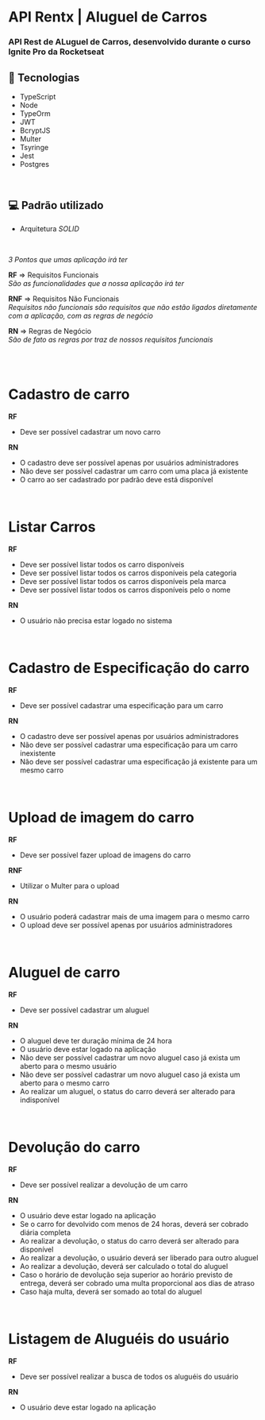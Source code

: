# API Rentx | Aluguel de Carros

<h3>API Rest de ALuguel de Carros, desenvolvido durante o curso <b>Ignite Pro</b> da <b>Rocketseat</b>

## 🚀 Tecnologias
- TypeScript
- Node
- TypeOrm
- JWT
- BcryptJS
- Multer
- Tsyringe
- Jest
- Postgres

<br>

## 💻 Padrão utilizado
- Arquitetura *SOLID*

<br>

*3 Pontos que umas aplicação irá ter*

**RF** => Requisitos Funcionais <br>
    *São as funcionalidades que a nossa aplicação irá ter*
<br>

**RNF** => Requisitos Não Funcionais<br>
    *Requisitos não funcionais são requisitos que não estão ligados diretamente com a aplicação, com as regras de negócio*
<br>

**RN** => Regras de Negócio<br>
    *São de fato as regras por traz de nossos requisitos funcionais*


##
<br>


# Cadastro de carro

**RF**
* Deve ser possível cadastrar um novo carro


**RN**
* O cadastro deve ser possível apenas por usuários administradores 
* Não deve ser possível cadastrar um carro com uma placa já existente
* O carro ao ser cadastrado por padrão deve está disponível

<br>

# Listar Carros

**RF**
* Deve ser possível listar todos os carro disponíveis
* Deve ser possível listar todos os carros disponíveis pela categoria
* Deve ser possível listar todos os carros disponíveis pela marca
* Deve ser possível listar todos os carros disponíveis pelo o nome

**RN**
* O usuário não precisa estar logado no sistema

<br>

# Cadastro de Especificação do carro

**RF**
* Deve ser possível cadastrar uma especificação para um carro

**RN**
* O cadastro deve ser possível apenas por usuários administradores
* Não deve ser possível cadastrar uma especificação para um carro inexistente
* Não deve ser possível cadastrar uma especificação já existente para um mesmo carro

<br>

# Upload de imagem do carro

**RF**
* Deve ser possível fazer upload de imagens do carro

**RNF**
* Utilizar o Multer para o upload

**RN**
* O usuário poderá cadastrar mais de uma imagem para o mesmo carro
* O upload deve ser possível apenas por usuários administradores

<br>

# Aluguel de carro

**RF**
* Deve ser possível cadastrar um aluguel 

**RN**
* O aluguel deve ter duração mínima de 24 hora
* O usuário deve estar logado na aplicação
* Não deve ser possível cadastrar um novo aluguel caso já exista um aberto para o mesmo usuário
* Não deve ser possível cadastrar um novo aluguel caso já exista um aberto para o mesmo carro
* Ao realizar um aluguel, o status do carro deverá ser alterado para indisponível

<br>

# Devolução do carro

**RF**
* Deve ser possível realizar a devolução de um carro

**RN**
* O usuário deve estar logado na aplicação
* Se o carro for devolvido com menos de 24 horas, deverá ser cobrado diária completa
* Ao realizar a devolução, o status do carro deverá ser alterado para disponível
* Ao realizar a devolução, o usuário deverá ser liberado para outro aluguel
* Ao realizar a devolução, deverá ser calculado o total do aluguel
* Caso o horário de devolução seja superior ao horário previsto de entrega, deverá ser cobrado uma multa proporcional aos dias de atraso
* Caso haja multa, deverá ser somado ao total do aluguel

<br>

# Listagem de Aluguéis do usuário

**RF**
* Deve ser possível realizar a busca de todos os aluguéis do usuário

**RN**
* O usuário deve estar logado na aplicação
